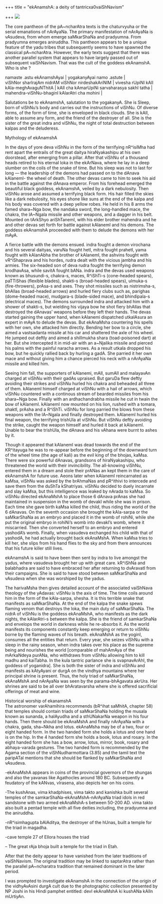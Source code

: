 +++
title = "ekAnamshA: a deity of tantricxa0vaiShNavism"

+++
[![](https://i1.wp.com/photos1.blogger.com/blogger/2010/410/320/ekAnamshA.0.jpg)](http://photos1.blogger.com/blogger/2010/410/1600/ekAnamshA.0.jpg)

The core pantheon of the pA\~ncharAtra texts is the chaturvyuha or the
serial emanations of nArAyaNa. The primary manifestation of nArAyaNa is
vAsudeva, from whom emerge saMkarShaNa and pradyumna. From pradyumna
emerges aniruddha. This pantheon appears to be a unique feature of the
yadu tribes that subsequently seems to have spawned the classical
pA\~ncharAtra. However, the early texts suggest that there was another
parallel system that appears to have largely passed out of subsequent
vaiShNavism. That was the cult of the goddess ekAnamshA. Who is she ?

namaste .astu ekAnamshAyai | yogakanyAyai namo .astute |   
viShNor sharIrajAm nidrAM viShNor nirdeshakAriNIM | vivesha rUpiNI kAlI
kAla-meghAvaguNThitA | kAlI cha kAmarUpiNi sarvaharasya sakhI tatha |
mahendra-viShNu-bhaginI kAlarAtri cha mohini |

Salutations be to ekAnamshA, salutation to the yogakanyA. She is Sleep,
born of viShNu’s body and carries out the instructions of viShNu. Of
diverse forms, of the form of time, she is enveloped in black clouds.
She is kAlI, able to assume any form, and the friend of the destroyer of
all. She is the sister of the great indra and viShNu, the night of total
destruction between kalpas and the deluderess.

Mythology of ekAnamshA

In the days of yore deva viShNu in the form of the terrifying nR^isiMha
had rent apart the entrails of the great daitya hiraNyakashipu at his
own doorstead, after emerging from a pillar. After that viShNu of a
thousand heads retired to his eternal loka in the ekArNava, where he lay
in a deep slumber on the coils of the snake of time. But his sleep was
not to last for long — the leadership of the demons had passed on to the
dAnava kAlanemI- the wheel of death. The other devas came to him to seek
his aid in the battle against the dAnava emperor. From his forehead
emerged the beautiful black goddess, ekAnamshA, veiled by a dark
nebulosity. Then viShNu arose and assumed a terrifying black form. His
hair filled the skies like a dark nebulosity, his eyes shone like suns
at the end of the kalpa and his body was covered with a deep yellow
robes. He held in his 8 arms the famed shara\~Nga bow, the nandaka
sword, the long-handled mace, the chakra, the lA\~Ngala missile and
other weapons, and a dagger in his belt. Mounted on tArkShyo
ariShTanemI, with his elder brother mahendra and he and other devas set
forth for battle against kAlanemI and his demons. The goddess ekAnamshA
proceeded with them to delude the demons with her mAyA.

A fierce battle with the demons ensued. indra fought a demon virochana
and his several daityas, varuNa fought hetI, mitra fought prahetI, yama
fought with kAlanAbha the brother of kAlanemI, the ashvins fought with
vR^iShaprava and his hordes, rudra dealt with the vicious jambha and his
armies. The six-headed son of deva rudra fought the terrifying demon
krodhavAsa, while savitA fought bANa. indra and the devas used weapons
known as bhusundi-s, chakra-s, maces, R^iShTi-s (cone-headed spears),
paTTiShas (flexible blades), shakti-s (broad-headed spears), ulmuka-s
(fire-throwers), prAsa-s and axes. They shot missiles such as
nistrimsha-s, bhAllas (broad-headed arrows) and hurled fiery clubs such
as, parighas (dome-headed mace), mudgara-s (blade-sided mace), and
bhindipala-s (electrical maces). The demons surrounded indra and
attacked him with a shower of shakti-s, but wielding his vijaya bow he
shot fiery bhAllas that destroyed the dAnavas’ weapons before they left
their hands. The devas started gaining the upper hand, when kAlanemi
dispatched utkalAsura an expert in mAyA to delude the devas. But
ekAnaMsha countering his spells with her own, she attacked him directly.
Bending her bow to a circle, she aimed a vastsadanta missile at his car
and shattered the axle of his wheel. He jumped out deftly and aimed a
shilImukha shara (toad-poisoned dart) at her. But she intercepted it in
mid-air with an a\~Njalika missile and pierced his palms with the
painful naracha arrows. As a result utkala dropped his bow, but he
quickly rallied back by hurling a gadA. She parried it her own mace and
without giving him a chance pierced his neck with a nArAyaNa missile and
killed him.

Seeing him fall, the supporters of kAlanemi, mAlI, sumAlI and malayavAn
charged at viShNu with their gadAs upraised. But garuDa flew deftly
avoiding their strikes and viShNu hurled his chakra and beheaded all
three of them. kAlanemI himself charged at viShNu with a hail of arrows,
which viShNu countered with a continous stream of bearded missiles from
his shara\~Nga bow. Finally with an ardhachandrabha missile he cut in
twain the bow of kAlanemI. kAlanemI now mounted on his lion, rushed with
a tomara, shaktI, prAsha and a R^iShTi. viShNu for long parried the
blows from these weapons with the lA\~Ngala and finally destroyed them.
kAlanemI hurled his final weapon, the terrifying trishUla at viShNu. But
viShNu deftly avoiding the strike, caught the weapon himself and hurled
it back at kAlanemI. Unable to bear the trishUla, the dAnava and his
vAhana were burnt to ashes by it.

Though it appeared that kAlanemI was dead towards the end of the
KR^itayuga he was to re-appear before the beginning of the downward turn
of the wheel time (the age of kali) as the evil king of the bhojas,
kaMsa. There were six powerful dAnavas, grandsons of hiraNyakashipu, who
threatened the world with their invincibility. The all-knowing viShNu,
entered them in a dream and stole their prANas an kept them in the care
of ekAnamshA for future use. Aeons later when kAlanemI reincarnated as
kaMsa, viShNu was asked by the brAhmaNas and pR^ithivi to intercede and
save them from the duShTa kShatriyas. viShNu decided to duely incarnate
and slay kaMsa, but this intelligence was leaked by nArada to kaMsa. So
viShNu directed ekAnaMshA to place those 6 dAnava prAnas she had
maintained in suspension in the womb of devakI while she was in prison.
Each time she gave birth kaMsa killed the child, thus riding the world
of the 6 dAnavas. On the seventh occasion she brought the kAla-sarpa or
the saMkarShaNa as an embryo and placed it in the womb of rohiNi, while
she put the original embryo in rohiNi’s womb into devakI’s womb, where
it miscarried. Then she converted herself to an embryo and entered
yashodA’s womb. Finally, when vasudeva exchanged his child with that of
yashodA, he had actually brought back ekAnaMshA. When kaMsa tries to
kill her, she slips from his hand flies to the sky and from there
announces that his future killer still lives.

ekAnamshA is said to have been then sent by indra to live amongst the
yadus, where vasudeva brought her up with great care. kR^iShNa and
balabhadra are said to have embraced her after returning to dvAravatI
from their campaigns. She is said to have stood between saMkarShaNa and
vAsudeva when she was worshiped by the yadus.

The harivaMsha then gives detailed account of the associated vaiShNava
theology of the yAdavas: viShNu is the axis of time. The time coils
around him in the form of the kAla-sarpa, shesha. It is this terrible
snake that manifests as saMkarShaNa. At the end of the kalpa the snake
spews flaming venom that destroys the loka, the main duty of
saMkarShaNa. The nidrA of viShNu is the goddess ekAnaMshA, who manifests
as the dark nights, the kAlarAtri-s between the kalpa. She is the friend
of samkarShaNa and envelops the world in darkness while he re-absorbs
it. As the world manifests its components constantly keep emerging or
return to viShNu borne by the flaming waves of his breath. ekAnaMshA as
the yoginI, consumes all the entities that return. Every year, she
seizes viShNu with a sleep in the rainy season, when indra takes over
his place as the supreme being and nourishes the world \[comparable of
mahAmAya of the mArkaNdeya purANa, who withdraws from viShNu allowing
him to kill madhu and kaiTabha. In the kula tantric parlance she is
svapnavArAhI, the goddess of yoganidra\]. She is both the sister of
indra and viShNu and manifests as kAtyAyani or durgA on the vindhya
mountains where her principal shrine is present. Thus, the holy triad of
saMkarShaNa, ekAnaMshA and nArAyaNa was seen by the parama-bhAgavata
akrUra. Her shrines are said to be all over bhAratavarsha where she is
offered sacrificial offerings of meat and wine.

Historical worship of ekanamshA  
The astronomer varAhamihira recommends (bR^ihat saMhitA, chapter 58)
that temples should contain triads of saMkarShaNa holding the musala
known as sunanda, a halAyudha and a sthUNakarNa weapon in his four
hands. Then there should be ekAnaMshA and finally nArAyaNa with a
chakra, gada, sha\~Nkha and lotus. ekAnaMsha may be of a two, four or
eight handed form. In the two handed form she holds a lotus and one hand
is on the hip. In the 4 handed form she holds a book, lotus and rosary.
In the eight handed form she has a bow, arrow, lotus, mirror, book,
rosary and abhaya-varada gestures. The two handed form is recommended by
the Agama section of the viShNudharmottara (3.85) and the tamil text the
paripATal mentions that she should be flanked by saMkarShaNa and
vAsudeva.

\-ekAnaMshA appears in coins of the provincial governors of the shungas
and also the yavanas like Agathocles around 180 BC. Subsequently a
feudatory of the kANvas, vIrasena, also depicts her on his coins.

\-The kushAnas, vima khadphises, vima takto and kanishka built several
temples of the samkarShaNa-ekAnaMshA-nArAyaNa triad idols in red
sandstone with two armed ekAnaMshA-s between 50-200 AD. vima takto also
built a pentad temple with all five deities including, the pradyumna and
the aniruddha.

\-nR^isimhagupta bAlAditya, the destroyer of the hUnas, built a temple
for the triad in magadha.

\-cave temple 27 of Ellora houses the triad

– The great rAja bhoja built a temple for the triad in Etah.

After that the deity appear to have vanished from the later traditions
of vaiShNavism. The original tradition may be linked to saptarAtra
rather than the parallel pA\~ncharatra tradition that remained dominant
in the later period.

I was prompted to investigate ekAnamshA in the connection of the origin
of the vidhyAvAsini durgA cult due to the photographic collection
presented by NP Joshi in his Hindi pamphet entitled: devI ekAnaMshA ki
kushANa kAlIn mUrtiyAn.
